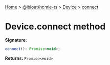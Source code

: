 [Home](./index) &gt; [@ibloat/homie-ts](./homie-ts.md) &gt; [Device](./homie-ts.device.md) &gt; [connect](./homie-ts.device.connect.md)

# Device.connect method


**Signature:**
```javascript
connect(): Promise<void>;
```
**Returns:** `Promise<void>`

